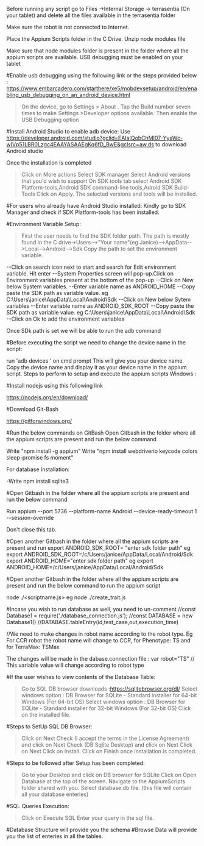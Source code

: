 Before running any script go to Files ->Internal Storage -> terrasentia (On your tablet) and delete all the files available in the terrasentia folder

Make sure the robot is not connected to Internet.

Place the Appium Scripts folder in the C Drive.
Unzip node modules file

Make sure that node modules folder is present in the folder where all the appium scripts are available. USB debugging must be enabled on your tablet

#Enable usb debugging using the following link or the steps provided below : https://www.embarcadero.com/starthere/xe5/mobdevsetup/android/en/enabling_usb_debugging_on_an_android_device.html

>On the device, go to Settings > About <device>.
>Tap the Build number seven times to make Settings >Developer options available.
>Then enable the USB Debugging option

#Install Android Studio to enable adb device:
Use https://developer.android.com/studio?gclid=EAIaIQobChMI07-YyaWc-wIVp51LBR0Lzgc4EAAYASAAEgKq6fD_BwE&gclsrc=aw.ds to download Android studio

Once the installation is completed 
>Click on More actions
>Select SDK manager
>Select Android versions that you'd wish to support
>On SDK tools tab select Android SDK Platform-tools,Android SDK command-line tools,Adroid SDK Build-Tools 
>Click on Apply. The selected versions and tools will be installed.

#For users who already have Android Studio installed:
Kindly go to SDK Manager and check if SDK Platform-tools has been installed.

#Environment Variable Setup:
>First the user needs to find the SDK folder path.
The path is mostly found in the C drive->Users-->"Your name"(eg Janice)-->AppData-->Local-->Android-->Sdk
Copy the path to set the environment variable.

--Click on search icon next to start and search for Edit environment variable. Hit enter
--System Properties screen will pop-up.Click on Environment variables present at the bottom of the pop-up 
--Click on New below System variables.
--Enter variable name as ANDROID_HOME
--Copy paste the SDK path as variable value. eg C:\Users\janice\AppData\Local\Android\Sdk
--Click on New below Sytem variables
 --Enter variable name as ANDROID_SDK_ROOT
--Copy paste the SDK path as variable value. eg C:\Users\janice\AppData\Local\Android\Sdk
--Click on Ok to add the environment variables

Once SDk path is set we will be able to run the adb command

#Before executing the script we need to change the device name in the script:

run 'adb devices ' on cmd prompt
This will give you your device name.
Copy the device name and display it as your device name in the appium script.
Steps to perform to setup and execute the appium scripts Windows :


#Install nodejs using this following link

https://nodejs.org/en/download/

#Download Git-Bash

https://gitforwindows.org/

#Run the below commands on GitBash
Open Gitbash in the folder where all the appium scripts are present and run the below command

Write "npm install -g appium"
Write "npm install webdriverio keycode colors sleep-promise fs moment"


For database Installation:

-Write npm install sqlite3


#Open Gitbash in the folder where all the appium scripts are present and run the below command

Run appium --port 5736 --platform-name Android --device-ready-timeout 1 --session-override

Don't close this tab.

#Open another Gitbash in the folder where all the appium scripts are present and run
export ANDROID_SDK_ROOT= "enter sdk folder path" eg export ANDROID_SDK_ROOT=/c/Users/janice/AppData/Local/Android/Sdk
export ANDROID_HOME="enter sdk folder path"      eg export ANDROID_HOME=/c/Users/janice/AppData/Local/Android/Sdk

#Open another Gitbash in the folder where all the appium scripts are present and run the below command to run the appium script

node ./<scriptname.js> eg node ./create_trait.js



#Incase you wish to run database as well, you need to un-comment 
 //const Database1 = require('./database_connection.js'); 
//const DATABASE = new Database1() 
 //DATABASE.tableEntry(id,test_case,out,execution_time)


//We need to make changes in robot name according to the robot type. Eg For CCR robot the robot name will change to CCR, for Phenotype: TS and for TerraMax: TSMax

The changes will be made in the dabase.connection file : var robot="TS" // This variable value will change according to robot type




#If the user wishes to view contents of the Database Table:
>Go to SQL DB browser downloads :https://sqlitebrowser.org/dl/
>Select windows option : DB Browser for SQLite - Standard installer for 64-bit Windows  (For 64-bit OS) 
>Select windows option : DB Browser for SQLite - Standard installer for 32-bit Windows  (For 32-bit OS) 
>Click on the installed file.

#Steps to SetUp SQL DB Browser:
>Click on Next
>Check (I accept the terms in the License Agreement) and click on Next
>Check (DB Sqlite Desktop) and click on Next
>Click on Next
>Click on Install.
>Click on Finish once installation is completed.


#Steps to be followed after Setup has been completed:
>Go to your Desktop and click on DB browser for SQLite
>Click on Open Database at the top of the screen.
>Navigate to the AppiumScripts folder shared with you.
>Select database.db file. (this file will contain all your database enteries)

#SQL Queries Execution:
>Click on Execute SQL
>Enter your query in the sql file.

#Database Structure will provide you the schema 
#Browse Data will provide you the list of enteries in all the tables.


